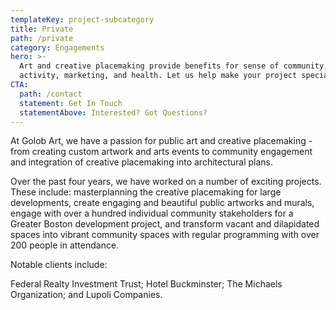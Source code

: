 ```yaml
---
templateKey: project-subcategory
title: Private
path: /private
category: Engagements
hero: >-
  Art and creative placemaking provide benefits for sense of community, business
  activity, marketing, and health. Let us help make your project special. 
CTA:
  path: /contact
  statement: Get In Touch
  statementAbove: Interested? Got Questions?
---
```

At Golob Art, we have a passion for public art and creative placemaking - from creating custom artwork and arts events to community engagement and integration of creative placemaking into architectural plans.

Over the past four years, we have worked on a number of exciting projects. These include: masterplanning the creative placemaking for large developments, create engaging and beautiful public artworks and murals, engage with over a hundred individual community stakeholders for a Greater Boston development project, and transform vacant and dilapidated spaces into vibrant community spaces with regular programming with over 200 people in attendance.

Notable clients include:

Federal Realty Investment Trust; Hotel Buckminster; The Michaels Organization; and Lupoli Companies.
